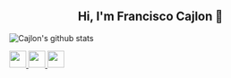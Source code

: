 <h2 align="center">Hi, I'm Francisco Cajlon 👋</h2>
 
![Cajlon's github stats](https://github-readme-stats.vercel.app/api?username=cajlonbatista&show_icons=true&theme=red)

<a href="https://github.com/cajlonbatista">
 <img src="https://image.flaticon.com/icons/svg/2111/2111463.svg" width="30"/>
</a>
<a href="https://www.instagram.com/jhonathan_ly/">
 <img src="https://image.flaticon.com/icons/svg/2111/2111398.svg" width="30"/>
</a>
<a href="https://www.linkedin.com/in/francisco-cajlon-jhonathan-moura-batista-20b9651aa/">
 <img src="https://image.flaticon.com/icons/svg/174/174857.svg" width="30"/>
</a>
